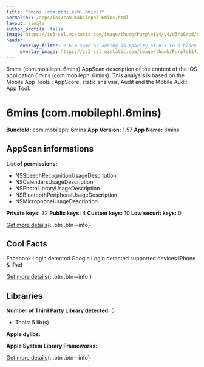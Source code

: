 ```yaml
---
title: "6mins (com.mobilephl.6mins)"
permalink: /apps/ios/com.mobilephl.6mins.html
layout: single
author_profile: false
image: https://is3-ssl.mzstatic.com/image/thumb/Purple114/v4/d3/a0/cd/d3a0cda0-bcf7-ee8a-a757-480fbc5e54a6/AppIcon-1x_U007emarketing-0-9-0-85-220.png/512x512bb.jpg
header: 
     overlay_filter: 0.5 # same as adding an opacity of 0.5 to a black background
     overlay_image: https://is3-ssl.mzstatic.com/image/thumb/Purple114/v4/d3/a0/cd/d3a0cda0-bcf7-ee8a-a757-480fbc5e54a6/AppIcon-1x_U007emarketing-0-9-0-85-220.png/512x512bb.jpg
---
```

6mins (com.mobilephl.6mins) AppScan description of the content of the iOS application 6mins (com.mobilephl.6mins). This analysis is based on the Mobile App Tools : AppScore, static analysis, Audit and the Mobile Audit App Tool.

# 6mins (com.mobilephl.6mins)

**BundleId:** com.mobilephl.6mins
**App Version:** 1.57
**App Name:** 6mins


## AppScan informations 

**List of permissions:** 
- NSSpeechRecognitionUsageDescription
- NSCalendarsUsageDescription
- NSPhotoLibraryUsageDescription
- NSBluetoothPeripheralUsageDescription
- NSMicrophoneUsageDescription
  
  
**Private keys:** 32
**Public keys:** 4
**Custom keys:** 10
**Low securit keys:** 0
  
[Get more details](/pricing.html){: .btn .btn--info}

## Cool Facts

Facebook Login detected
Google Login detected
supported devices iPhone & iPad
  
[Get more details](/pricing.html){: .btn .btn--info }

## Librairies 
**Number of Third Party Library detected:** 5
- Tools: 5 lib(s)


**Apple dylibs:**


**Apple System Library Frameworks:**


  
[Get more details](/pricing.html){: .btn .btn--info}

